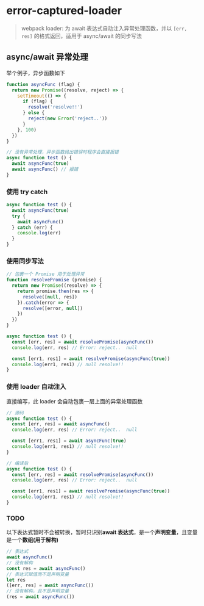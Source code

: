 # error-captured-loader

> webpack loader: 为 await 表达式自动注入异常处理函数，并以 `[err, res]` 的格式返回，适用于 async/await 的同步写法

## async/await 异常处理

举个例子，异步函数如下

```javascript
function asyncFunc (flag) {
  return new Promise((resolve, reject) => {
    setTimeout(() => {
      if (flag) {
        resolve('resolve!!')
      } else {
        reject(new Error('reject..'))
      }
    }, 100)
  })
}
```

```javascript
// 没有异常处理，异步函数抛出错误时程序会直接报错
async function test () {
  await asyncFunc(true)
  await asyncFunc() // 报错
}
```

### 使用 try catch

```javascript
async function test () {
  await asyncFunc(true)
  try {
    await asyncFunc()
  } catch (err) {
    console.log(err)
  }
}
```

### 使用同步写法

```javascript
// 包裹一个 Promise 用于处理异常
function resolvePromise (promise) {
  return new Promise((resolve) => {
    return promise.then(res => {
      resolve([null, res])
    }).catch(error => {
      resolve([error, null])
    })
  })
}

async function test () {
  const [err, res] = await resolvePromise(asyncFunc())
  console.log(err, res) // Error: reject..  null

  const [err1, res1] = await resolvePromise(asyncFunc(true))
  console.log(err1, res1) // null resolve!!
}
```

### 使用 loader 自动注入

直接编写，此 loader 会自动包裹一层上面的异常处理函数

```javascript
// 源码
async function test () {
  const [err, res] = await asyncFunc()
  console.log(err, res) // Error: reject..  null

  const [err1, res1] = await asyncFunc(true)
  console.log(err1, res1) // null resolve!!
}

// 编译后
async function test () {
  const [err, res] = await resolvePromise(asyncFunc())
  console.log(err, res) // Error: reject..  null

  const [err1, res1] = await resolvePromise(asyncFunc(true))
  console.log(err1, res1) // null resolve!!
}
```

### TODO

以下表达式暂时不会被转换，暂时只识别**await 表达式**，是一个**声明变量**，且变量是一个**数组(用于解构)**

```javascript
// 表达式
await asyncFunc()
// 没有解构
const res = await asyncFunc()
// 表达式赋值而不是声明变量
let res
([err, res] = await asyncFunc())
// 没有解构，且不是声明变量
(res = await asyncFunc())
```
